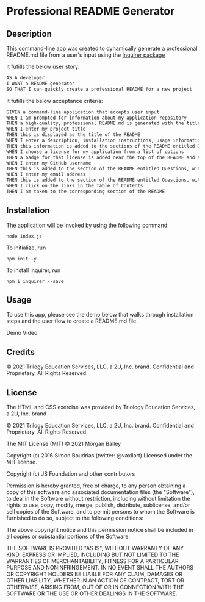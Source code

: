 # Professional README Generator

## Description


This command-line app was created to dynamically generate a professional README.md file from a user's input using the [Inquirer package](https://www.npmjs.com/package/inquirer)

It fufills the below user story:

```md
AS A developer
I WANT a README generator
SO THAT I can quickly create a professional README for a new project
```

It fufills the below acceptance criteria:

```md
GIVEN a command-line application that accepts user input
WHEN I am prompted for information about my application repository
THEN a high-quality, professional README.md is generated with the title of my project and sections entitled Description, Table of Contents, Installation, Usage, License, Contributing, Tests, and Questions
WHEN I enter my project title
THEN this is displayed as the title of the README
WHEN I enter a description, installation instructions, usage information, contribution guidelines, and test instructions
THEN this information is added to the sections of the README entitled Description, Installation, Usage, Contributing, and Tests
WHEN I choose a license for my application from a list of options
THEN a badge for that license is added near the top of the README and a notice is added to the section of the README entitled License that explains which license the application is covered under
WHEN I enter my GitHub username
THEN this is added to the section of the README entitled Questions, with a link to my GitHub profile
WHEN I enter my email address
THEN this is added to the section of the README entitled Questions, with instructions on how to reach me with additional questions
WHEN I click on the links in the Table of Contents
THEN I am taken to the corresponding section of the README
```



## Installation

The application will be invoked by using the following command:

```
node index.js
```

 To initialize, run 
 ```
 npm init -y
 ```

 To install inquirer, run 
 ```
 npm i inquirer --save
 ```


## Usage

To use this app, please see the demo below that walks through installation steps and the user flow to create a README.md file.

Demo Video:



## Credits

© 2021 Trilogy Education Services, LLC, a 2U, Inc. brand. Confidential and Proprietary. All Rights Reserved.

## License

The HTML and CSS exercise was provided by Triology Education Services, a 2U, Inc. brand

© 2021 Trilogy Education Services, LLC, a 2U, Inc. brand. Confidential and Proprietary. All Rights Reserved.

The MIT License (MIT) © 2021 Morgan Bailey

Copyright (c) 2016 Simon Boudrias (twitter: @vaxilart) Licensed under the MIT license.

Copyright (c) JS Foundation and other contributors

Permission is hereby granted, free of charge, to any person obtaining a copy of this software and associated documentation files (the "Software"), to deal in the Software without restriction, including without limitation the rights to use, copy, modify, merge, publish, distribute, sublicense, and/or sell copies of the Software, and to permit persons to whom the Software is furnished to do so, subject to the following conditions:

The above copyright notice and this permission notice shall be included in all copies or substantial portions of the Software.

THE SOFTWARE IS PROVIDED "AS IS", WITHOUT WARRANTY OF ANY KIND, EXPRESS OR IMPLIED, INCLUDING BUT NOT LIMITED TO THE WARRANTIES OF MERCHANTABILITY, FITNESS FOR A PARTICULAR PURPOSE AND NONINFRINGEMENT. IN NO EVENT SHALL THE AUTHORS OR COPYRIGHT HOLDERS BE LIABLE FOR ANY CLAIM, DAMAGES OR OTHER LIABILITY, WHETHER IN AN ACTION OF CONTRACT, TORT OR OTHERWISE, ARISING FROM, OUT OF OR IN CONNECTION WITH THE SOFTWARE OR THE USE OR OTHER DEALINGS IN THE SOFTWARE.